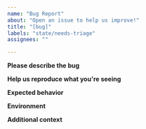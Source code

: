 ```yaml
---
name: "Bug Report"
about: "Open an issue to help us improve!"
title: "[bug]"
labels: "state/needs-triage"
assignees: ""

---
```


<!--
**Do not report Security Vulnerabilities here**

If you intend to report a security vulnerability, please do so at [HackerOne](https://hackerone.com/nokogiri) following the process detailed in [`SECURITY.md`](https://nokogiri.org/SECURITY.html). Do not report it through GitHub.
-->

**Please describe the bug**

<!--
A clear and concise description of what the bug is. Please include as much context as you can about what's going on.
-->

**Help us reproduce what you're seeing**

<!--
If possible, please include a complete, self-contained script that reproduces the behavior you're seeing. Please try to remove external dependencies like Rails or other libraries that may be wrapping Nokogiri.

Here's an example of how you might structure such a script:

```ruby
#! /usr/bin/env ruby

require 'nokogiri'
require 'minitest/autorun'

class Test < MiniTest::Spec
  describe "Node#css" do
    it "should find a div using chained classes" do
      html = <<~HEREDOC
        <html>
          <body>
            <div class="foo"> one</div> 
            <div class="bar">two</div> 
            <div class="foo bar">three</div> 
      HEREDOC
      
      doc = Nokogiri::HTML::Document.parse(html)
      
      assert_equal 1, doc.css("div.foo.bar").length
      assert_equal "three", doc.at_css("div.foo.bar").text
    end
  end
end
```

If you haven't included a test, please provide whatever code you can, the inputs (if any), along with the output that you're seeing. We need to reproduce what you're seeing to be able to help!
-->


**Expected behavior**

<!--
If you haven't included a test above, please tell us precisely what you expected to happen.
-->


**Environment**

<!--
```
Please paste the output from `nokogiri -v` here, escaped by triple-backtick.
```

This output will tell us what version of Ruby you're using, how you installed nokogiri, what versions of the underlying libraries you're using, and what operating system you're using.
-->

**Additional context**

<!--
Add any other context about the problem here.
-->
